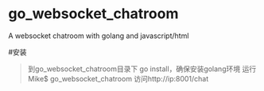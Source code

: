 # go_websocket_chatroom
A websocket chatroom with golang and javascript/html

#安装
> 到go_websocket_chatroom目录下 go install，确保安装golang环境
> 运行 Mike$ go_websocket_chatroom
> 访问http://ip:8001/chat
